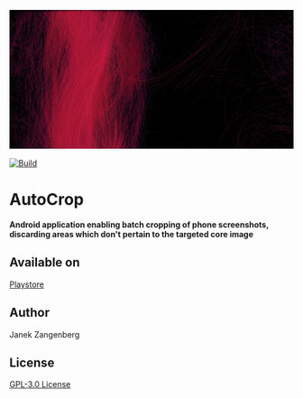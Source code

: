 ![alt text](store-images/grafics/Webp.net-resizeimage.jpg?raw=true)

[![Build](https://github.com/w2sv/CashflowView/actions/workflows/build.yaml/badge.svg)](https://github.com/w2sv/CashflowView/actions/workflows/build.yaml)

# AutoCrop

  __Android application enabling batch cropping of phone screenshots, discarding areas which don't pertain to the targeted core image__

## Available on

[Playstore](https://play.google.com/store/apps/details?id=com.w2sv.autocrop)

## Author
Janek Zangenberg

## License
[GPL-3.0 License](LICENSE)
